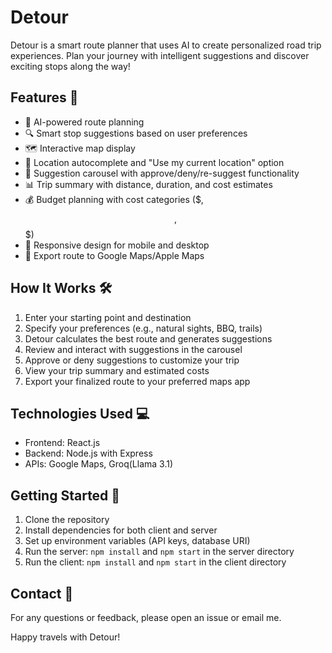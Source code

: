 # Detour

Detour is a smart route planner that uses AI to create personalized road trip experiences. Plan your journey with intelligent suggestions and discover exciting stops along the way!

## Features 🌟

- 🧠 AI-powered route planning
- 🔍 Smart stop suggestions based on user preferences
- 🗺️ Interactive map display
- 📍 Location autocomplete and "Use my current location" option
- 🎠 Suggestion carousel with approve/deny/re-suggest functionality
- 📊 Trip summary with distance, duration, and cost estimates
- 💰 Budget planning with cost categories ($, $$, $$$)
- 📱 Responsive design for mobile and desktop
- 🔗 Export route to Google Maps/Apple Maps

## How It Works 🛠️

1. Enter your starting point and destination
2. Specify your preferences (e.g., natural sights, BBQ, trails)
3. Detour calculates the best route and generates suggestions
4. Review and interact with suggestions in the carousel
5. Approve or deny suggestions to customize your trip
6. View your trip summary and estimated costs
7. Export your finalized route to your preferred maps app

## Technologies Used 💻

- Frontend: React.js
- Backend: Node.js with Express
- APIs: Google Maps, Groq(Llama 3.1)

## Getting Started 🚀

1. Clone the repository
2. Install dependencies for both client and server
3. Set up environment variables (API keys, database URI)
4. Run the server: `npm install` and `npm start` in the server directory
5. Run the client: `npm install` and `npm start`  in the client directory


## Contact 📧

For any questions or feedback, please open an issue or email me.

Happy travels with Detour!